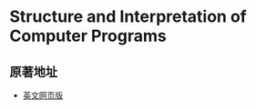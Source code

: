 # Structure and Interpretation of Computer Programs

## 原著地址
* [英文网页版](http://sarabander.github.io/sicp/html/index.xhtml)
